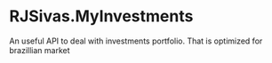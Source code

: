 # RJSivas.MyInvestments
An useful API to deal with investments portfolio. That is optimized for brazillian market

